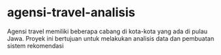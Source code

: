 # agensi-travel-analisis
Agensi travel memiliki beberapa cabang di kota-kota yang ada di pulau Jawa.  Proyek ini bertujuan untuk melakukan analisis data dan pembuatan sistem rekomendasi
